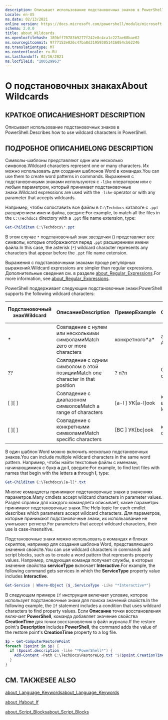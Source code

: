 ```yaml
---
description: Описывает использование подстановочных знаков в PowerShell.
Locale: en-US
ms.date: 02/13/2021
online version: https://docs.microsoft.com/powershell/module/microsoft.powershell.core/about/about_wildcards?view=powershell-5.1&WT.mc_id=ps-gethelp
schema: 2.0.0
title: about_Wildcards
ms.openlocfilehash: 189bff70783b9277f242e8c4ca1c227ae68bae62
ms.sourcegitcommit: 9777152e026c47ba8d319593051416054cb62246
ms.translationtype: MT
ms.contentlocale: ru-RU
ms.lasthandoff: 02/16/2021
ms.locfileid: "100529963"
---
```

# <a name="about-wildcards"></a><span data-ttu-id="f9e4e-103">О подстановочных знаках</span><span class="sxs-lookup"><span data-stu-id="f9e4e-103">About Wildcards</span></span>

## <a name="short-description"></a><span data-ttu-id="f9e4e-104">КРАТКОЕ ОПИСАНИЕ</span><span class="sxs-lookup"><span data-stu-id="f9e4e-104">SHORT DESCRIPTION</span></span>

<span data-ttu-id="f9e4e-105">Описывает использование подстановочных знаков в PowerShell.</span><span class="sxs-lookup"><span data-stu-id="f9e4e-105">Describes how to use wildcard characters in PowerShell.</span></span>

## <a name="long-description"></a><span data-ttu-id="f9e4e-106">ПОДРОБНОЕ ОПИСАНИЕ</span><span class="sxs-lookup"><span data-stu-id="f9e4e-106">LONG DESCRIPTION</span></span>

<span data-ttu-id="f9e4e-107">Символы-шаблоны представляют один или несколько символов.</span><span class="sxs-lookup"><span data-stu-id="f9e4e-107">Wildcard characters represent one or many characters.</span></span> <span data-ttu-id="f9e4e-108">Их можно использовать для создания шаблонов Word в командах.</span><span class="sxs-lookup"><span data-stu-id="f9e4e-108">You can use them to create word patterns in commands.</span></span> <span data-ttu-id="f9e4e-109">Выражения с подстановочными знаками используются с `-like` оператором или с любым параметром, который принимает подстановочные знаки.</span><span class="sxs-lookup"><span data-stu-id="f9e4e-109">Wildcard expressions are used with the `-like` operator or with any parameter that accepts wildcards.</span></span>

<span data-ttu-id="f9e4e-110">Например, чтобы сопоставить все файлы в `C:\Techdocs` каталоге с `.ppt` расширением имени файла, введите:</span><span class="sxs-lookup"><span data-stu-id="f9e4e-110">For example, to match all the files in the `C:\Techdocs` directory with a `.ppt` file name extension, type:</span></span>

```powershell
Get-ChildItem C:\Techdocs\*.ppt
```

<span data-ttu-id="f9e4e-111">В этом случае `*` подстановочный знак звездочки () представляет все символы, которые отображаются перед `.ppt` расширением имени файла.</span><span class="sxs-lookup"><span data-stu-id="f9e4e-111">In this case, the asterisk (`*`) wildcard character represents any characters that appear before the `.ppt` file name extension.</span></span>

<span data-ttu-id="f9e4e-112">Выражения с подстановочными знаками проще регулярных выражений.</span><span class="sxs-lookup"><span data-stu-id="f9e4e-112">Wildcard expressions are simpler than regular expressions.</span></span> <span data-ttu-id="f9e4e-113">Дополнительные сведения см. в разделе [about_Regular_Expressions](./about_Regular_Expressions.md).</span><span class="sxs-lookup"><span data-stu-id="f9e4e-113">For more information, see [about_Regular_Expressions](./about_Regular_Expressions.md).</span></span>

<span data-ttu-id="f9e4e-114">PowerShell поддерживает следующие подстановочные знаки:</span><span class="sxs-lookup"><span data-stu-id="f9e4e-114">PowerShell supports the following wildcard characters:</span></span>

|<span data-ttu-id="f9e4e-115">Подстановочный знак</span><span class="sxs-lookup"><span data-stu-id="f9e4e-115">Wildcard</span></span>|<span data-ttu-id="f9e4e-116">Описание</span><span class="sxs-lookup"><span data-stu-id="f9e4e-116">Description</span></span>               |<span data-ttu-id="f9e4e-117">Пример</span><span class="sxs-lookup"><span data-stu-id="f9e4e-117">Example</span></span> |<span data-ttu-id="f9e4e-118">Соответствие</span><span class="sxs-lookup"><span data-stu-id="f9e4e-118">Match</span></span>        |<span data-ttu-id="f9e4e-119">Нет совпадений</span><span class="sxs-lookup"><span data-stu-id="f9e4e-119">No Match</span></span>|
|--------|--------------------------|--------|-------------|--------|
|\*      |<span data-ttu-id="f9e4e-120">Совпадение с нулем или несколькими символами</span><span class="sxs-lookup"><span data-stu-id="f9e4e-120">Match zero or more characters</span></span> | <span data-ttu-id="f9e4e-121">конкретного\*</span><span class="sxs-lookup"><span data-stu-id="f9e4e-121">a\*</span></span>  | <span data-ttu-id="f9e4e-122">aA, AG, Apple</span><span class="sxs-lookup"><span data-stu-id="f9e4e-122">aA, ag, Apple</span></span> | <span data-ttu-id="f9e4e-123">банан</span><span class="sxs-lookup"><span data-stu-id="f9e4e-123">banana</span></span> |
|<span data-ttu-id="f9e4e-124">?</span><span class="sxs-lookup"><span data-stu-id="f9e4e-124">?</span></span>       |<span data-ttu-id="f9e4e-125">Совпадение с одним символом в этой позиции</span><span class="sxs-lookup"><span data-stu-id="f9e4e-125">Match one character in that position</span></span> | <span data-ttu-id="f9e4e-126">? n</span><span class="sxs-lookup"><span data-stu-id="f9e4e-126">?n</span></span> | <span data-ttu-id="f9e4e-127">Объект, в, на</span><span class="sxs-lookup"><span data-stu-id="f9e4e-127">an, in, on</span></span> | <span data-ttu-id="f9e4e-128">обнаружил</span><span class="sxs-lookup"><span data-stu-id="f9e4e-128">ran</span></span> |
|<span data-ttu-id="f9e4e-129">\[ \]</span><span class="sxs-lookup"><span data-stu-id="f9e4e-129">\[ \]</span></span>   |<span data-ttu-id="f9e4e-130">Совпадение с диапазоном символов</span><span class="sxs-lookup"><span data-stu-id="f9e4e-130">Match a range of characters</span></span> | <span data-ttu-id="f9e4e-131">\[a-l \] УК</span><span class="sxs-lookup"><span data-stu-id="f9e4e-131">\[a-l\]ook</span></span> | <span data-ttu-id="f9e4e-132">книга, Кука, взгляд</span><span class="sxs-lookup"><span data-stu-id="f9e4e-132">book, cook, look</span></span> | <span data-ttu-id="f9e4e-133">была</span><span class="sxs-lookup"><span data-stu-id="f9e4e-133">took</span></span> |
|<span data-ttu-id="f9e4e-134">\[ \]</span><span class="sxs-lookup"><span data-stu-id="f9e4e-134">\[ \]</span></span>   |<span data-ttu-id="f9e4e-135">Совпадение с конкретными символами</span><span class="sxs-lookup"><span data-stu-id="f9e4e-135">Match specific characters</span></span> | <span data-ttu-id="f9e4e-136">\[BC \] УК</span><span class="sxs-lookup"><span data-stu-id="f9e4e-136">\[bc\]ook</span></span> | <span data-ttu-id="f9e4e-137">книга, Кука</span><span class="sxs-lookup"><span data-stu-id="f9e4e-137">book, cook</span></span> | <span data-ttu-id="f9e4e-138">ключ</span><span class="sxs-lookup"><span data-stu-id="f9e4e-138">hook</span></span> |

<span data-ttu-id="f9e4e-139">В один шаблон Word можно включить несколько подстановочных знаков.</span><span class="sxs-lookup"><span data-stu-id="f9e4e-139">You can include multiple wildcard characters in the same word pattern.</span></span> <span data-ttu-id="f9e4e-140">Например, чтобы найти текстовые файлы с именами, начинающимися с букв **a** до **l**, введите:</span><span class="sxs-lookup"><span data-stu-id="f9e4e-140">For example, to find text files with names that begin with the letters **a** through **l**, type:</span></span>

```powershell
Get-ChildItem C:\Techdocs\[a-l]*.txt
```

<span data-ttu-id="f9e4e-141">Многие командлеты принимают подстановочные знаки в значениях параметров.</span><span class="sxs-lookup"><span data-stu-id="f9e4e-141">Many cmdlets accept wildcard characters in parameter values.</span></span> <span data-ttu-id="f9e4e-142">Раздел справки для каждого командлета описывает, какие параметры принимают подстановочные знаки.</span><span class="sxs-lookup"><span data-stu-id="f9e4e-142">The Help topic for each cmdlet describes which parameters accept wildcard characters.</span></span> <span data-ttu-id="f9e4e-143">Для параметров, которые принимают подстановочные знаки, их использование не учитывает регистр.</span><span class="sxs-lookup"><span data-stu-id="f9e4e-143">For parameters that accept wildcard characters, their use is case-insensitive.</span></span>

<span data-ttu-id="f9e4e-144">Подстановочные знаки можно использовать в командах и блоках скриптов, например для создания шаблона Word, представляющего значения свойств.</span><span class="sxs-lookup"><span data-stu-id="f9e4e-144">You can use wildcard characters in commands and script blocks, such as to create a word pattern that represents property values.</span></span> <span data-ttu-id="f9e4e-145">Например, следующая команда получает службы, в которых значение свойства **serviceType** включает **Interactive**.</span><span class="sxs-lookup"><span data-stu-id="f9e4e-145">For example, the following command gets services in which the **ServiceType** property value includes **Interactive**.</span></span>

```powershell
Get-Service | Where-Object {$_.ServiceType -Like "*Interactive*"}
```

<span data-ttu-id="f9e4e-146">В следующем примере `If` инструкция включает условие, которое использует подстановочные знаки для поиска значений свойств.</span><span class="sxs-lookup"><span data-stu-id="f9e4e-146">In the following example, the `If` statement includes a condition that uses wildcard characters to find property values.</span></span> <span data-ttu-id="f9e4e-147">Если **Описание** точки восстановления включает **PowerShell**, команда добавляет значение свойства **CreationTime** для точки восстановления в файл журнала.</span><span class="sxs-lookup"><span data-stu-id="f9e4e-147">If the restore point's **Description** includes **PowerShell**, the command adds the value of the restore point's **CreationTime** property to a log file.</span></span>

```powershell
$p = Get-ComputerRestorePoint
foreach ($point in $p) {
  if ($point.description -like "*PowerShell*") {
    Add-Content -Path C:\TechDocs\RestoreLog.txt "$($point.CreationTime)"
  }
}
```

## <a name="see-also"></a><span data-ttu-id="f9e4e-148">СМ. ТАКЖЕ</span><span class="sxs-lookup"><span data-stu-id="f9e4e-148">SEE ALSO</span></span>

[<span data-ttu-id="f9e4e-149">about_Language_Keywords</span><span class="sxs-lookup"><span data-stu-id="f9e4e-149">about_Language_Keywords</span></span>](about_Language_Keywords.md)

[<span data-ttu-id="f9e4e-150">about_If</span><span class="sxs-lookup"><span data-stu-id="f9e4e-150">about_If</span></span>](about_If.md)

[<span data-ttu-id="f9e4e-151">about_Script_Blocks</span><span class="sxs-lookup"><span data-stu-id="f9e4e-151">about_Script_Blocks</span></span>](about_Script_Blocks.md)
